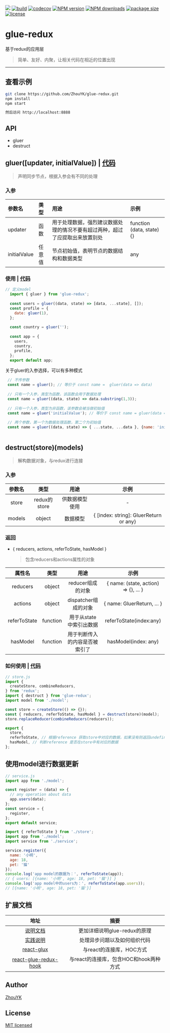 <a href="https://996.icu"><img src="https://img.shields.io/badge/link-996.icu-red.svg"></a>
[![build](https://img.shields.io/travis/com/ZhouYK/glue-redux.svg)](https://travis-ci.com/ZhouYK/glue-redux)
[![codecov](https://codecov.io/gh/ZhouYK/glue-redux/branch/master/graph/badge.svg)](https://codecov.io/gh/ZhouYK/glue-redux)
[![NPM version](https://img.shields.io/npm/v/glue-redux.svg?style=flat)](https://www.npmjs.com/package/glue-redux)
[![NPM downloads](http://img.shields.io/npm/dm/glue-redux.svg?style=flat)](https://www.npmjs.com/package/glue-redux)
[![package size](https://img.shields.io/bundlephobia/minzip/glue-redux.svg)]()
[![license](https://img.shields.io/github/license/ZhouYK/glue-redux.svg)]()

# glue-redux
基于redux的应用层
> 简单、友好、内聚，让相关代码在相近的位置出现

---

## 查看示例
```bash
git clone https://github.com/ZhouYK/glue-redux.git
npm install
npm start

然后访问 http://localhost:8888
```

## API
* gluer
* destruct

## gluer([updater, initialValue]) | [代码](https://github.com/ZhouYK/glue-redux/blob/master/example/models/app/model.js)
> 声明同步节点，根据入参会有不同的处理
### 入参

| 参数名 | 类型 | 用途 | 示例
| :---- | :---- | :---- | :----
| updater | 函数 | 用于处理数据，强烈建议数据处理的情况不要有超过两种，超过了应提取出来放置别处 | function (data, state) {}
| initialValue | 任意值 | 节点初始值，表明节点的数据结构和数据类型 | any

### 使用 | [代码](https://github.com/ZhouYK/glue-redux/blob/master/example/models/app/model.js)

```js
// 定义model
  import { gluer } from 'glue-redux';
  
  const users = gluer((data, state) => [data, ...state], []);
  const profile = {
    date: gluer(1),
  };
  
  const country = gluer('');
  
  const app = {
    users,
    country,
    profile,
  };
  export default app;

```
关于gluer的入参选择，可以有多种模式

```jsx
 // 不传参数
 const name = gluer(); // 等价于 const name =  gluer(data => data)
 
 // 只有一个入参，类型为函数，该函数会用于数据处理
 const name = gluer((data, state) => data.substring(1,3));
 
 // 只有一个入参，类型为非函数，该参数会被当做初始值
 const name = gluer('initialValue'); // 等价于 const name = gluer(data => data, 'initialValue')
 
 // 两个参数，第一个为数据处理函数，第二个为初始值
 const name = gluer((data, state) => { ...state, ...data }, {name: 'initialValue'})
 
```

## destruct(store)(models)
> 解构数据对象，与redux进行连接

### 入参
| 参数名 | 类型 | 用途 | 示例
| :----: | :----: | :----: | :----:
| store | redux的store | 供数据模型使用 | - 
| models | object | 数据模型 | { [index: string]: GluerReturn or any} 
  
### 返回
- { reducers, actions, referToState, hasModel }
  > 包含reducers和actions属性的对象
  
| 属性名 | 类型 | 用途 | 示例
| :----: | :----: | :----: | :----:
| reducers | object | reducer组成的对象 | { name: (state, action) => {}, ... } 
| actions | object | dispatcher组成的对象 | { name: GluerReturn, ... }
| referToState | function | 用于从state中索引出数据 | referToState(index:any)
| hasModel | function | 用于判断传入的内容是否被索引了 | hasModel(index: any)
      
### 如何使用  | [代码](https://github.com/ZhouYK/glue-redux/blob/master/example/store.js)
```js
// store.js
import {
  createStore, combineReducers,
} from 'redux';
import { destruct } from 'glue-redux';
import model from './model';

const store = createStore(() => {});
const { reducers, referToState, hasModel } = destruct(store)(model);
store.replaceReducer(combineReducers(reducers));

export {
  store,
  referToState, // 根据reference 获取store中对应的数据，如果没有则返回undefined
  hasModel, // 判断reference 是否在store中有对应的数据
};
```

## 使用model进行数据更新

```js
// service.js
import app from './model';

const register = (data) => {
  // any operation about data
  app.users(data);
};
const service = {
  register,
};
export default service;
```

```js
import { referToState } from './store';
import app from './model';
import service from './service';

service.register({
  name: '小明',
  age: 18,
  pet: '猫'
});
console.log('app model的数据为：', referToState(app));
// { users: [{name: '小明', age: 18, pet: '猫'}] }
console.log('app model中的users为：', referToState(app.users));
// [{name: '小明', age: 18, pet: '猫'}]
```

## 扩展文档

| 地址 | 摘要
| :----: | :----:
| [说明文档](https://github.com/ZhouYK/glue-redux/wiki/%E8%AF%B4%E6%98%8E%E6%96%87%E6%A1%A3) | 更加详细说明glue-redux的原理
| [实践说明](https://github.com/ZhouYK/glue-redux/wiki/%E8%BF%9B%E9%98%B6%E4%BD%BF%E7%94%A8%E6%8C%87%E5%8D%97) | 处理异步问题以及如何组织代码
| [react-glux](https://github.com/ZhouYK/react-glux) | 与react的连接库，HOC方式
| [react-glue-redux-hook](https://github.com/ZhouYK/react-glue-redux-hook) | 与react的连接库，包含HOC和hook两种方式

## Author
[ZhouYK](https://github.com/ZhouYK)

## License
[MIT licensed](https://github.com/ZhouYK/glue-redux/blob/master/LICENSE) 
